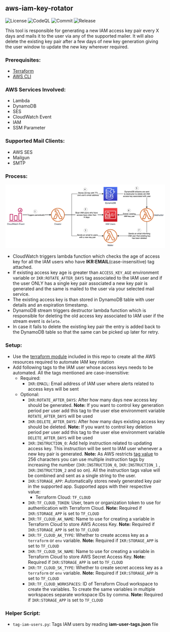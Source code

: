 ## aws-iam-key-rotator

![License](https://img.shields.io/github/license/skildops/aws-iam-key-rotator?style=for-the-badge) ![CodeQL](https://img.shields.io/github/workflow/status/skildops/aws-iam-key-rotator/codeql/main?label=CodeQL&style=for-the-badge) ![Commit](https://img.shields.io/github/last-commit/skildops/aws-iam-key-rotator?style=for-the-badge) ![Release](https://img.shields.io/github/v/release/skildops/aws-iam-key-rotator?style=for-the-badge)

This tool is responsible for generating a new IAM access key pair every X days and mails it to the user via any of the supported mailer. It will also delete the existing key pair after a few days of new key generation giving the user window to update the new key wherever required.

### Prerequisites:
- [Terraform](https://www.terraform.io/downloads.html)
- [AWS CLI](https://aws.amazon.com/cli/)

### AWS Services Involved:
- Lambda
- DynamoDB
- SES
- CloudWatch Event
- IAM
- SSM Parameter

### Supported Mail Clients:
- AWS SES
- Mailgun
- SMTP

### Process:
![aws-iam-key-rotator](iam-key-rotator.jpeg "AWS IAM Key Rotator")

- CloudWatch triggers lambda function which checks the age of access key for all the IAM users who have **IKR:EMAIL**(case-insensitive) tag attached.
- If existing access key age is greater than `ACCESS_KEY_AGE` environment variable or `IKR:ROTATE_AFTER_DAYS` tag associated to the IAM user and if the user ONLY has a single key pair associated a new key pair is generated and the same is mailed to the user via your selected mail service.
- The existing access key is than stored in DynamoDB table with user details and an expiration timestamp.
- DynamoDB stream triggers destructor lambda function which is responsible for deleting the old access key associated to IAM user if the stream event is `delete`.
- In case it fails to delete the existing key pair the entry is added back to the DynamoDB table so that the same can be picked up later for retry.

### Setup:
- Use the [terraform module](terraform) included in this repo to create all the AWS resources required to automate IAM key rotation
- Add following tags to the IAM user whose access keys needs to be automated. All the tags mentioned are case-insensitive:
  - Required:
    - `IKR:EMAIL`: Email address of IAM user where alerts related to access keys will be sent
  - Optional:
    - `IKR:ROTATE_AFTER_DAYS`: After how many days new access key should be generated. **Note:** If you want to control key generation period per user add this tag to the user else environment variable `ROTATE_AFTER_DAYS` will be used
    - `IKR:DELETE_AFTER_DAYS`: After how many days existing access key should be deleted. **Note:** If you want to control key deletion period per user add this tag to the user else environment variable `DELETE_AFTER_DAYS` will be used
    - `IKR:INSTRUCTION_0`: Add help instruction related to updating access key. This instruction will be sent to IAM user whenever a new key pair is generated. **Note:** As AWS restricts [tag value](https://docs.aws.amazon.com/general/latest/gr/aws_tagging.html#tag-conventions) to 256 characters you can use multiple instruction tags by increasing the number (`IKR:INSTRUCTION_0`, `IKR:INSTRUCTION_1` , `IKR:INSTRUCTION_2` and so on). All the instruction tags value will be combined and sent as a single string to the user.
    - `IKR:STORAGE_APP`: Automatically stores newly generated key pair in the supported app. Supported apps with their respective value:
      - Terraform Cloud: `TF_CLOUD`
    - `IKR:TF_CLOUD_TOKEN`: User, team or organization token to use for authentication with Terraform Cloud. **Note:** Required if `IKR:STORAGE_APP` is set to `TF_CLOUD`
    - `IKR:TF_CLOUD_AK_NAME`: Name to use for creating a variable in Terraform Cloud to store AWS Access Key. **Note:** Required if `IKR:STORAGE_APP` is set to `TF_CLOUD`
    - `IKR:TF_CLOUD_AK_TYPE`: Whether to create access key as a `terraform` or `env` variable. **Note:** Required if `IKR:STORAGE_APP` is set to `TF_CLOUD`
    - `IKR:TF_CLOUD_SK_NAME`: Name to use for creating a variable in Terraform Cloud to store AWS Secret Access Key. **Note:** Required if `IKR:STORAGE_APP` is set to `TF_CLOUD`
    - `IKR:TF_CLOUD_SK_TYPE`: Whether to create secret access key as a `terraform` or `env` variable. **Note:** Required if `IKR:STORAGE_APP` is set to `TF_CLOUD`
    - `IKR:TF_CLOUD_WORKSPACES`: ID of Terraform Cloud workspace to create the variables. To create the same variables in multiple workspaces separate workspace IDs by comma. **Note:** Required if `IKR:STORAGE_APP` is set to `TF_CLOUD`

### Helper Script:
- `tag-iam-users.py`: Tags IAM users by reading **iam-user-tags.json** file
